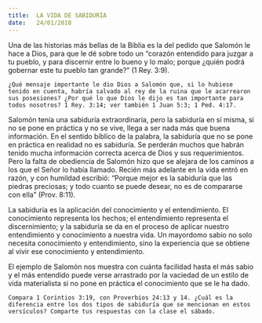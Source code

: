 ```yaml
---
title:  LA VIDA DE SABIDURÍA
date:   24/01/2018
---
```


Una de las historias más bellas de la Biblia es la del pedido que Salomón le hace a Dios, para que le dé sobre todo un “corazón entendido para juzgar a tu pueblo, y para discernir entre lo bueno y lo malo; porque ¿quién podrá gobernar este tu pueblo tan grande?” (1 Rey. 3:9). 

`¿Qué mensaje importante le dio Dios a Salomón que, si lo hubiese tenido en cuenta, habría salvado al rey de la ruina que le acarrearon sus posesiones? ¿Por qué lo que Dios le dijo es tan importante para todos nosotros? 1 Rey. 3:14; ver también 1 Juan 5:3; 1 Ped. 4:17.`

Salomón tenía una sabiduría extraordinaria, pero la sabiduría en sí misma, si no se pone en práctica y no se vive, llega a ser nada más que buena información. En el sentido bíblico de la palabra, la sabiduría que no se pone en práctica en realidad no es sabiduría. Se perderán muchos que habrán tenido mucha información correcta acerca de Dios y sus requerimientos. Pero la falta de obediencia de Salomón hizo que se alejara de los caminos a los que el Señor lo había llamado. Recién más adelante en la vida entró en razón, y con humildad escribió: “Porque mejor es la sabiduría que las piedras preciosas; y todo cuanto se puede desear, no es de compararse con ella” (Prov. 8:11). 

La sabiduría es la aplicación del conocimiento y el entendimiento. El conocimiento representa los hechos; el entendimiento representa el discernimiento; y la sabiduría se da en el proceso de aplicar nuestro entendimiento y conocimiento a nuestra vida. Un mayordomo sabio no solo necesita conocimiento y entendimiento, sino la experiencia que se obtiene al vivir ese conocimiento y entendimiento. 

El ejemplo de Salomón nos muestra con cuánta facilidad hasta el más sabio y el más entendido puede verse arrastrado por la vaciedad de un estilo de vida materialista si no pone en práctica el conocimiento que se le ha dado.

`Compara 1 Corintios 3:19, con Proverbios 24:13 y 14. ¿Cuál es la diferencia entre los dos tipos de sabiduría que se mencionan en estos versículos? Comparte tus respuestas con la clase el sábado.`